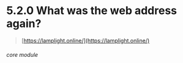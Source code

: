# 5.2.0    What was the web address again?

> [https://lamplight.online/](https://lamplight.online/) 

 

###### core module

